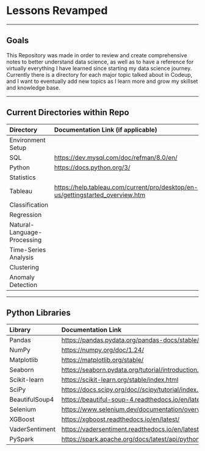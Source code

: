 # Lessons Revamped

---

## Goals

This Repository was made in order to review and create comprehensive notes to better understand data science, as well as to have a reference for virtually everything I have learned since starting my data science journey. Currently there is a directory for each major topic talked about in Codeup, and I want to eventually add new topics as I learn more and grow my skillset and knowledge base.

---

## Current Directories within Repo 

|**Directory**| **Documentation Link** (if applicable)|
|:--------|:-----------|
|Environment Setup| | 
|SQL| https://dev.mysql.com/doc/refman/8.0/en/ |
|Python| https://docs.python.org/3/ |
|Statistics|
|Tableau| https://help.tableau.com/current/pro/desktop/en-us/gettingstarted_overview.htm |
|Classification|
|Regression|
|Natural-Language-Processing|
|Time-Series Analysis|
|Clustering|
|Anomaly Detection|

---

## Python Libraries

|**Library** |**Documentation Link**|
|:--------|:-----------|
|Pandas|https://pandas.pydata.org/pandas-docs/stable/index.html |
|NumPy|https://numpy.org/doc/1.24/ |
|Matplotlib|https://matplotlib.org/stable/ | 
|Seaborn|https://seaborn.pydata.org/tutorial/introduction.html |
|Scikit-learn|https://scikit-learn.org/stable/index.html |
|SciPy|https://docs.scipy.org/doc//scipy/tutorial/index.html#user-guide |
|BeautifulSoup4|https://beautiful-soup-4.readthedocs.io/en/latest/ |
|Selenium|https://www.selenium.dev/documentation/overview/ |
|XGBoost|https://xgboost.readthedocs.io/en/latest/ |
|VaderSentiment|https://vadersentiment.readthedocs.io/en/latest/pages/installation.html |
|PySpark|https://spark.apache.org/docs/latest/api/python/index.html | 